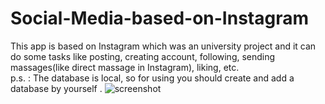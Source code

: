 # Social-Media-based-on-Instagram

This app is based on Instagram which was an university project and it can do some tasks like posting, creating account, following, sending massages(like direct massage in Instagram), liking, etc.                                                                                                                                                        
p.s. : The database is local, so for using you should create and add a database by yourself .
![screenshot](https://user-images.githubusercontent.com/39772964/209025589-ab63454c-ead5-413e-b0b1-d20c6dfd4220.jpg)
